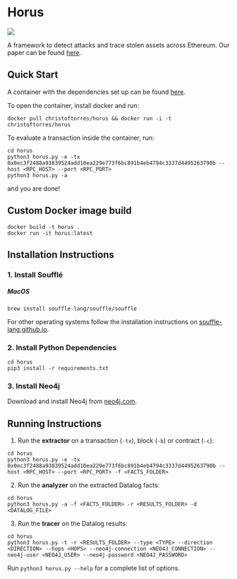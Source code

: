 Horus
======

![](https://img.icons8.com/color/200/bastet.png)

A framework to detect attacks and trace stolen assets across Ethereum.  Our paper can be found [here](https://orbilu.uni.lu/retrieve/77779/85581/FC_21_Horus_Torres.pdf).

## Quick Start

A container with the dependencies set up can be found [here](https://hub.docker.com/r/christoftorres/horus/).

To open the container, install docker and run:

``` shell
docker pull christoftorres/horus && docker run -i -t christoftorres/horus
```

To evaluate a transaction inside the container, run:

``` shell
cd horus
python3 horus.py -e -tx 0x0ec3f2488a93839524add10ea229e773f6bc891b4eb4794c3337d4495263790b --host <RPC_HOST> --port <RPC_PORT>
python3 horus.py -a
```

and you are done!

## Custom Docker image build

``` shell
docker build -t horus .
docker run -it horus:latest
```

## Installation Instructions

### 1. Install Soufflé

##### MacOS

``` shell
brew install souffle-lang/souffle/souffle
```

For other operating systems follow the installation instructions on [souffle-lang.github.io](https://souffle-lang.github.io/install).

### 2. Install Python Dependencies

``` shell
cd horus
pip3 install -r requirements.txt
```

### 3. Install Neo4j

Download and install Neo4j from [neo4j.com](https://neo4j.com/download-center).

## Running Instructions

1. Run the <b>extractor</b> on a transaction (```-tx```), block (```-b```) or contract (```-c```):

``` shell
cd horus
python3 horus.py -e -tx 0x0ec3f2488a93839524add10ea229e773f6bc891b4eb4794c3337d4495263790b --host <RPC_HOST> --port <RPC_PORT> -f <FACTS_FOLDER>
```

2. Run the <b>analyzer</b> on the extracted Datalog facts:

``` shell
cd horus
python3 horus.py -a -f <FACTS_FOLDER> -r <RESULTS_FOLDER> -d <DATALOG_FILE>
```

3. Run the <b>tracer</b> on the Datalog results:

``` shell
cd horus
python3 horus.py -t -r <RESULTS_FOLDER> --type <TYPE> --direction <DIRECTION> --hops <HOPS> --neo4j-connection <NEO4J_CONNECTION> --neo4j-user <NEO4J_USER> --neo4j-password <NEO4J_PASSWORD>
```

Run ```python3 horus.py --help``` for a complete list of options.
